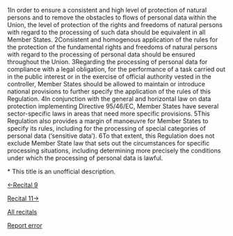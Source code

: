 
1In order to ensure a consistent and high level of protection of natural persons and to remove the obstacles to flows of personal data within the Union, the level of protection of the rights and freedoms of natural persons with regard to the processing of such data should be equivalent in all Member States. 2Consistent and homogenous application of the rules for the protection of the fundamental rights and freedoms of natural persons with regard to the processing of personal data should be ensured throughout the Union. 3Regarding the processing of personal data for compliance with a legal obligation, for the performance of a task carried out in the public interest or in the exercise of official authority vested in the controller, Member States should be allowed to maintain or introduce national provisions to further specify the application of the rules of this Regulation. 4In conjunction with the general and horizontal law on data protection implementing Directive 95/46/EC, Member States have several sector-specific laws in areas that need more specific provisions. 5This Regulation also provides a margin of manoeuvre for Member States to specify its rules, including for the processing of special categories of personal data (‘sensitive data’). 6To that extent, this Regulation does not exclude Member State law that sets out the circumstances for specific processing situations, including determining more precisely the conditions under which the processing of personal data is lawful.


\* This title is an unofficial description.




[←Recital 9](https://gdpr-info.eu/recitals/no-9/ "9 - Different Standards of Protection by the Directive 95/46/EC")


[Recital 11→](https://gdpr-info.eu/recitals/no-11/ "11 - Harmonisation of the Powers and Sanctions")


[All recitals](https://gdpr-info.eu/recitals/)

[Report error](https://gdpr-info.eu/gf/?TB_iframe=true&height=306 "Your message")

